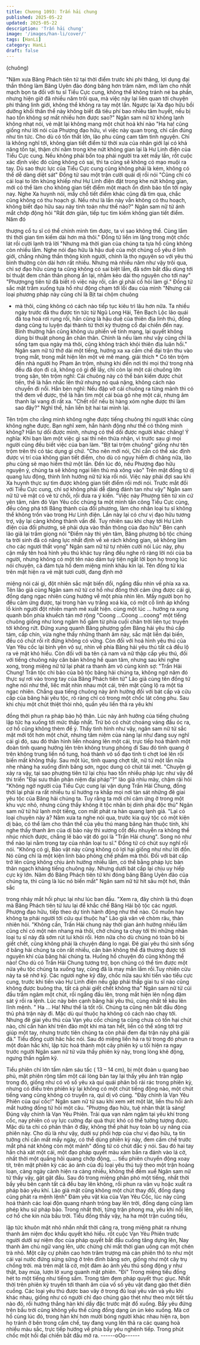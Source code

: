 ```yaml
---
title: Chương 1093: Trấn hải chung
published: 2025-05-22
updated: 2025-05-22
description: 'Trấn hải chung'
image: '/images/han-li/cover/'
tags: [HanLi]
category: HanLi
draft: false
---
```


(chuông)

"Năm xưa Băng Phách tiên tử tại thời điểm trước khi phi thăng, lợi
dụng đại thần thông làm Băng Uyên đảo đóng băng hơn trăm
năm, mới làm cho nhất mạch bọn ta đối với tu sĩ Tiểu Cực cung,
không thể không tránh né ba phần, nhưng hiện giờ đã nhiều năm
trôi qua, mà việc này lại liên quan tới chuyện phi thăng linh giới,
không thể không ra tay một lần. Ngược lại Xa đạo hữu bồi dưỡng
khối thân thể này không biết đã tiêu phí bao nhiêu tâm huyết, nếu
bị hao tổn không sợ mất nhiều hơn được sao?" Ngân sam nữ tử
không lạnh không nhạt nói, vẻ mặt lại không mang một chút hoả
khí nào
"Ha ha! cũng giống như lời nói của Phượng đạo hữu, vì việc này
quan trọng, chỉ cần đúng như tin tức. Cho dù có tổn thất lớn, lão
phu cũng cam tâm tình nguyện. Chỉ là không nghĩ tới, không gian
tiết điểm từ thời xưa của nhân giới lại có khả năng tồn tại, thậm
chí nằm trong khe nứt không gian lại là Hư Linh điện của Tiểu
Cực cung. Nếu không phải bổn toạ phái người tra xét mấy lần, rốt
cuộc xác định việc đó cũng không có sai, thì ta cũng sẽ không có
mạo muội ra tay. Dù sao thực lực của Tiểu Cực cung cũng không
phải là kém, không có thể dễ dàng diệt sát" Đồng tử sau một trận
cười quái dị rồi nói
"Cũng chỉ có cái loại to lớn khủng khiếp như Hư Linh điện đặt
trong khe nứt không gian, mới có thể làm cho không gian tiết điểm
một mạch ổn định bảo tồn tới ngày nay. Nghe Xa huynh nói, mấy
chỗ tiết điểm khác cũng đã tìm qua, chắc cũng không có thu
hoạch gì. Nếu như là lần này vẫn không có thu hoạch, không biết
đạo hữu sau này tính toán như thế nào?" Ngân sam nữ tử ánh
mắt chớp động hỏi
"Rất đơn giản, tiếp tục tìm kiếm không gian tiết điểm. Năm đó

thượng cổ tu sĩ có thể chính mình tìm được, ta vì sao không thể.
Cùng lắm thì thời gian tìm kiếm dài hơn mà thôi." Đồng tử liền im
lặng trong một chốc lát rồi cười lạnh trả lời
"Nhưng mà thời gian của chúng ta tựa hồ cũng không còn nhiều
lắm. Nghe nói đạo hữu là hậu duệ của một chủng cổ yêu ở linh
giới, chẳng những thần thông kinh người, chính là thọ nguyên so
với yêu thú bình thường còn dài hơn rất nhiều. Nhưng mà nhiều
năm như vậy trôi qua, chỉ sợ đạo hữu cùng ta cũng không có sai
biệt lắm, đã sớm bắt đầu dùng tới bí thuật đem chân thân phong
ấn lại, nhằm kéo dài thọ nguyên cho tới nay"
"Phượngng tiên tử đã biết rõ việc này rồi, cần gì phải cố hỏi làm
gì." Đồng tử sắc mặt trầm xuống tựa hồ như động chạm tới lỗi
đau của mình
"Nhưng cái loại phương pháp này cũng chỉ là Bịt tai chộm chuông
* mà thôi, cũng không có cách nào tiếp tục kiêu trì lâu hơn nữa. Ta
nhiều ngày trước đã thu được tin tức từ Ngũ Long Hải, Tên Bạch
Lộc lão quái đã toạ hoá rơi rụng rồi, hắn cũng là hậu duệ của
thiên địa linh thú, đồng dạng cũng tu luyện đại thành từ thời kỳ
thượng cổ đại chiến đến nay. Bình thường hắn cũng không ưu
phiền về tính mạng, lại quyết không dùng bí thuật phong ấn chân
thân. Chính là nếu làm như vậy cũng chỉ là sống tạm qua ngày
mà thôi, cũng không trách khỏi thiên địa luân hồi." Ngân sam nữ
tử thở dài một tiếng, hướng xa xa cấm chế đại trận thu vào trong
mắt, trong mắt hiện lên một vẻ mê mang.
giải thích *
Có tên trộm đến nhà người họ Phạm ăn trộm, nhưng khi đến nơi
thì mọi thứ trong nhà đều đã dọn đi cả, không có gì để lấy, chỉ còn
lại một cái chuông lớn trong sân, tên trộm nghĩ: Cái chuông này
có thể bán kiếm được chút tiền, thế là hắn nhấc lên thử nhưng nó
quá nặng, không cách nào chuyển đi nổi. Hắn bèn nghĩ: Nếu đập
vỡ cái chuông ra từng mảnh thì có thể đem về được, thế là hắn
tìm một cái búa gõ nhẹ một cái, nhưng âm thanh lại vang đi rất
xa. "Chết rồi! nếu bị hàng xóm nghe được thì làm sao đây?" Nghĩ
thế, hắn liền bịt hai tai mình lại.

Tên trộm cho rằng mình không nghe được tiếng chuông thì người
khác cũng không nghe được. Bạn nghĩ xem, hắn hành động như
thế có thông minh không? Hắn tự dối được mình, nhưng có thể
dối được người khác chăng!
Ý nghĩa:
Khi bạn làm một việc gì sai thì nên thừa nhận, vì trước sau gì mọi
người cũng đều biết việc của bạn làm. "Bịt tai trộm chuông" giống
như tên trộm trên thì có tác dụng gì chứ.
"Cho nên mới nói, Chỉ cần có thể xác định được vị trí của không
gian tiết điểm, cho dù có nguy hiểm đi chăng nữa, lão phu cũng
sẽ mạo hiểm thử một lần. Đến lúc đó, nếu Phượng đạo hữu
nguyện ý, chúng ta sẽ không ngại liên thủ mà xông vào" Trên mặt
đồng tử dị quang lưu động, thình lình hướng nữ tử kia rồi nói.
Việc này phải đợi sau khi Xa huynh thực sự tìm được không gian
tiết điểm rồi mới nói. Trước mắt đối với Tiểu Cực cung, chỉ sợ
không phải dễ dàng đánh tan như vậy" Ngân sam nữ tử vẻ mặt có
vẻ từ chối, rồi đưa ra ý kiến.
"Việc này Phượng tiên tử xin cứ yên tâm, năm đó Vạn Yêu cốc
chúng ta một mình tấn công Tiểu Cực cùng, đều công phá tới
Băng thành của đối phương, làm cho nhân loại tu sĩ không thể
không trốn vào trong Hư Linh điện. Lần này lại có chư vị đạo hữu
tương trợ, vậy lại càng không thành vấn đề. Tuy nhiên sau khi
chạy tới Hư Linh điện của đối phương, sẽ phải dựa vào thần
thông của đạo hữu" Bên cạnh lão giả lại trầm giọng nói
"Điểm này thì yên tâm, Băng phượng bộ tộc chúng ta trời sinh đã
có năng lực nhất định về xé rách không gian, sẽ không làm cho
các ngươi thất vọng" Ngân sam nữ tử tự nhiên cười nói
Lúc này, phụ cận mấy tên hoá hình yêu thú khác tuy rằng đều
nghe rõ ràng lời nói của ba người, nhưng không có một tên nào
dám tuỳ tiện ngắt lời bọn họ trong lúc nói chuyện, cả đám tựa hồ
đem miệng mình khâu kín lại.
Tên đồng tử kia trên mặt hiện ra vẻ mặt tươi cười, đang định mở

miệng nói cái gì, đột nhiên sắc mặt biến đổi, ngẩng đầu nhìn về
phía xa xa.
Tên lão giả cùng Ngân sam nữ tử cơ hồ như đồng thời cảm ứng
được cái gì, đồng dạng ngạc nhiên cùng hướng về một phía nhìn
lên.
Mấy người bọn họ đều cảm ứng được, tại trong hàn vụ trắng xoá
kia, có một cỗ linh áp khổng lồ kinh người đột nhiên mạnh mẽ
xuất hiện. cùng một lúc … hướng ra xung quanh bốn phía khuếch
tán mở rộng
"Coong …Coong …coong"
một tiếng chuông giống như long ngâm hổ gầm từ phía cuối chân
trời liên tục truyền tới không rứt.
Đứng xung quanh Băng phượng gồm Băng hải yêu thú cấp tám,
cấp chín, vừa nghe thấy những thanh âm này, sắc mặt liền đại
biến, đều có chút rối rít đứng không có vững.
Còn đối với hoá hình yêu thú của Vạn Yêu cốc lại bình yên vô sự,
nhìn về phía Băng hải yêu thú tất cả đều lộ ra vẻ mặt khó hiểu.
Còn đối với ba tên cả nam và nữ thập cấp yêu thú, đối với tiếng
chuông này căn bản không hề quan tâm, nhưng sau khi nghe
xong, trong miệng nữ tử lại phát ra thanh âm vô cùng kinh sợ:
"Trấn Hải Chung! Trấn tộc chi bảo của bộ tộc băng hải chúng ta,
không ngờ năm đó thực sự rơi vào trong tay của Băng Phách tiên
tử"
Lão giả cùng tên đồng tử nghe nói như thế, liếc mắt nhìn nhau
một cái, trên mặt cũng lộ ra một tia ngạc nhiên.
Chẳng qua tiếng chuông này ảnh hưởng đối với bát cấp và cửu
cấp của băng hải yêu tộc, rõ ràng chỉ có trong một chốc lát công
phu.
Sau khi chịu một chút thiệt thòi nhỏ, quần yêu liền thả ra yêu khí

đồng thời phun ra pháp bảo hộ thân. Lúc này ảnh hưởng của
tiếng chuông lập tức hạ xuống tới mức thấp nhất. Trừ bỏ có chút
choáng váng đầu óc ra, cơ hồ cũng không thèm để ý. Thấy tình
hình như vậy, ngân sam nữ tử sắc mặt mới tốt hơn một chút,
nhưng tâm niệm của nàng lại như đang suy nghĩ cái gì đó, sau đó
thân hình liền nhoáng lên một cái, trực tiếp hoá thành một đoàn
tinh quang hướng lên trên không trung phóng đi
Sau đó tinh quang ở trên không trung liền nổ tung, hoá thành vô
số đạo tinh ti chợt loé lên rồi biến mất không thấy.
Sau một lúc, tinh quang chợt tắt, nữ tử một lần nữa nhẹ nhàng hạ
xuống đỉnh băng sơn, ngọc dung có chút tái mét.
"Chuyện gì xảy ra vậy, tại sao phượng tiên tử lại chịu hao tổn
nhiều pháp lực như vậy để thi triển "Đại sưu thần phân niệm đại
pháp"?" lão giả nhíu mày, chậm rãi hỏi
"Không ngờ người của Tiểu Cực cung lại vận dụng Trấn Hải
Chung, đồng thời lại phái ra rất nhiều tu sĩ hướng ra khắp mọi nơi
tàn sát những đê giai yêu tộc của Băng hải chúng ta. Tuy rằng ta
mới chỉ cảm ứng ở trong một khu vực nhỏ, nhưng cũng thấy
không ít tộc nhân bị dính phải độc thủ" Ngân sam nữ tử hừ lạnh
một tiếng, con mắt phát ra hàn quang lạnh giá.
"Lại có loại chuyên này à? Năm xưa ta nghe nói qua, trước kia
quý tộc có một kiện dị bảo, có thể làm cho thân thể của yêu thú
mang băng hàn thuộc tính, khi nghe thấy thanh âm của dị bảo này
thì xương cốt đều nhuyễn ra không thể nhúc nhích được, chẳng
lẽ bảo vật đó gọi là "Trấn Hải chung". Song nó như thế nào lại
nằm trong tay của nhân loại tu sĩ." Đồng tử có chút suy nghĩ rồi
nói.
"Không có gì, Bảo vật này cũng không có lợi hại giống như như
lời đồn. Nó cũng chỉ là một kiện linh bảo phỏng chế phẩm mà thôi.
Đối với bát cấp trở lên cũng không chịu ảnh hưởng nhiều lắm, có
thể bằng pháp lực bản thân ngạch kháng tiếng chuông này.
Nhưng dưới bát cấp lại chịu uy hiếp cực kỳ lớn. Năm đó Băng
Phách tiên tử khi đóng băng Băng Uyên đảo của chúng ta, thì
cũng là lúc nó biến mất" Ngân sam nữ tử hít sâu một hơi, thần sắc

trong nháy mắt hồi phục lại như lúc ban đầu.
"Xem ra, đây chính là thủ đoạn mà Băng Phách tiên tử lưu lại để
khắc chế Băng Hải bộ tộc các ngươi. Phượng đạo hữu, tiếp theo
dự tính hành động như thế nào. Có muốn hay không ta phái
người tới cứu quí thuộc hạ" Lão giả vân vê chòm râu, thản nhiên
hỏi.
"Không cần, Trấn Hải chung này thời gian ảnh hưởng nhiều lắm
cũng chỉ có một nén nhang mà thôi, chờ chúng ta chạy tới thì
những nhân loại tu sĩ này đã sớm rút lui khỏi rồi. Hơn nữa cho dù
chúng nó toàn bộ bị giết chết, cũng không phải là chuyện đáng lo
ngại. Đê giai yêu thú sinh sống ở băng hải chúng ta còn rất nhiều,
căn bản không thể đả thương được tới nguyên khí của băng hải
chúng ta. Huống hồ chuyện đó cũng không thể nào! Cho dù có
Trấn Hải Chung tương trợ, bọn chúng có thể tìm được một nửa
yêu tộc chúng ta xuống tay, cũng đã là may mắn lắm rồi.Tuy nhiên
cừu này ta sẽ nhớ kỹ.
Các ngươi nghe kỹ đây, chốc nữa sau khi tiến vào tiểu cực cung,
trước khi tiến vào Hư Linh điện nếu gặp phải thấp giai tu sĩ nào
cũng không được buông tha, tất cả phải giết chết không tha"
Ngân sam nữ tử cúi đầu trầm ngâm một chút, rồi ngẩng đầu lên,
trong mắt hiện lên nồng đậm sát ý rồi ra lệnh.
Lúc này bên cạnh băng hải yêu thú, cùng nhất tề kêu lên lĩnh
mệnh.
" Ha … Ha! Như thế là tốt rồi. Chúng ta cũng nên bắt đầu động
thủ phá trận này đi. Mặc dù quí thuộc hạ không có cách nào chạy
tới. Nhưng đê giai yêu thú của Vạn yêu cốc chúng ta cũng chưa
có tổn hại chút nào, chỉ cần hàn khí trên đảo một khi mà tan hết,
liền có thể xông tới trợ giúp một tay, nhưng trước tiên chúng ta
còn phải đem đại trận này phá giải đã." Tiểu đồng cười hăc hắc
nói. Sau đó miệng liền há ra từ trong đó phun ra một đoàn hắc
khí, lập tức hoá thành một cây phiên kỳ u tối hiện ra ngay trước
người
Ngân sam nữ tử vừa thấy phiên kỳ này, trong lòng khẽ động,
ngưng thần ngắm kỹ.

Tiểu phiên chỉ lớn tầm năm sáu tấc ( 13 – 14 cm), bị một đoàn u
quang bao phủ, mặt phiên rộng tầm một cái lòng bàn tay lại thấy
yêu ảnh tràn ngập trong đó, giống như có vô số yêu xà quỉ quái
phân bố rải rác trong phiên kỳ, nhưng có điều trên phiên kỳ lại
không có một chút tiếng động nào, một chút tiếng vang cũng
không có truyền ra, quỉ dị vô cùng.
"Đây chính là Vạn Yêu Phiên của quí cốc!" Ngân sam nữ tử sau
khi xem xét một lát, liền thu hồi ánh mắt hướng đồng tử hỏi một
câu.
"Phượng đạo hữu, tuệ nhãn thật là sáng! Đúng vậy chính là Vạn
Yêu Phiên. Trải qua vạn năm ngâm tại yêu khí trong cốc, nay
phiên có uy lực cường đại quả thực khó có thể tưởng tượng
được. Mặc dù ta chỉ có phân thân ở đây, không thể phát huy toàn
bộ uy năng của phiên này. Cho dù là như vậy, dưới sự phối hợp
của chư vị đạo hữu, ta tin tưởng chỉ cần mất mấy ngày, có thể
dùng phiên kỳ này, đem cấm chế trước mắt phá nát không còn
một mảnh" đồng tử có chút đắc ý nói.
Sau đó hai tay hắn chà xát một cái, một đạo pháp quyết màu xám
bắn ra đánh vào lá cờ, nhất thời một quầng hôi quang chớp động,
… tiểu phiên chuyển động xoay tít, trên mặt phiên kỳ các ảo ảnh
của đủ loại yêu thú tuỳ theo một trận hoảng loạn, càng ngày cành
hiện ra càng nhiều, không thể đếm xuể
Ngân sam nữ tử thấy vậy, gật gật đầu. Sau đó trong miệng phân
phó một tiếng, nhất thời bầy yêu bên cạnh tất cả đều bay lên
không, rồi phun ra vân vụ hoặc xuất ra pháp bảo yêu khí.
Lão giả mặt cũng không một chút thay đổi, đồng dạng cũng phát
ra mệnh lệnh"
Đám yêu vật kia của Vạn Yêu Cốc, lúc này cũng hoá thành các
loại độn quang nhanh tróng bay lên trời, đồng dạng cũng làm
phép khu sử pháp bảo.
Trong nhất thời, từng trận phong ma, yêu khí nổi lên, cơ hồ che
kín nửa bầu trời. Tiểu đồng thấy vậy, ha ha một trận cuống tiếu,

lập tức khuôn mặt nhỏ nhắn nhất thời căng ra, trong miệng phát
ra nhưng thanh âm niệm đọc khẩu quyết khó hiểu. rốt cuộc Vạn
Yêu Phiên trước người dưới sự niệm đọc của pháp quyết bắt đầu
cuồng tăng dựng lên, Nay thanh âm chú ngữ vang lên, ước
chừng chỉ mất thời gian uống cạn một chén trà nhỏ. Một cây cự
phiên cao hơn trăm trượng mà cán phiên thô to như một cái vại
nước đứng sừng sững ở trên đỉnh băng sơn, giống như một cây
trụ chống trời. mà trên mặt lá cờ, một đám ảo ảnh yêu thú sống
động y như thật, bay múa, lượn lờ xung quanh mặt phiên.
"Đi"
Trong miệng tiểu đồng hét to một tiếng như tiếng sấm. Trong tâm
đem pháp quyết thục giục.
Nhất thời trên phiên kỳ truyền tới thanh âm của vố số yêu vật
đang gào thét điên cuồng. Các loại yêu thú được bao vây ở trong
đủ loại yêu vân và yêu khí khác nhau, giống như có người chỉ đạo
chúng gào thét như theo một tiết tấu nào đó, rồi hướng thẳng hàn
khí dầy đặc trước mặt đổ xuống. Bầy yêu đứng trên bầu trời cũng
không yếu thế cũng đồng dạng ùn ùn kéo xuống.
Mà cơ hồ cùng lúc đó, trong hàn khí hơn mười bóng người khác
nhau hiện ra, bọn họ tránh ở bên trong cấm chế, tay đang vung
lên thả ra các quang hoà nhiều màu sắc, trực tiếp hướng về phía
bầy yêu nghênh tiếp.
Trong phút chốc một hồi đại chiến bắt đầu mở ra.
------oOo------
